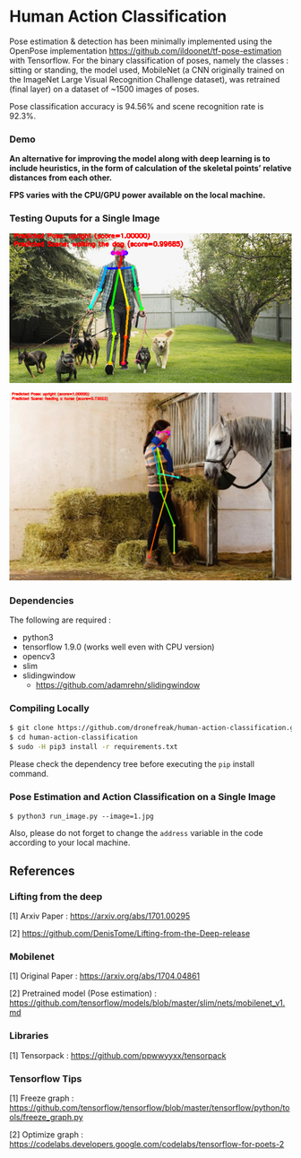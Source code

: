 # Human Action Classification

Pose estimation & detection has been minimally implemented using the OpenPose implementation https://github.com/ildoonet/tf-pose-estimation with Tensorflow. For the binary classification of poses, namely the classes : sitting or standing, the model used, MobileNet (a CNN originally trained on the ImageNet Large Visual Recognition Challenge dataset), was retrained (final layer) on a dataset of ~1500 images of poses.

Pose classification accuracy is 94.56% and scene recognition rate is 92.3%. 

### Demo

**An alternative for improving the model along with deep learning is to include heuristics, in the form of calculation of the skeletal points’ relative distances from each other.**

 **FPS varies with the CPU/GPU power available on the local machine.**
 
### Testing Ouputs for a Single Image

![alt text](show.png)

![alt text](show1.png)
### Dependencies

The following are required :

- python3
- tensorflow 1.9.0 (works well even with CPU version)
- opencv3
- slim
- slidingwindow
  - https://github.com/adamrehn/slidingwindow

### Compiling Locally

```bash
$ git clone https://github.com/dronefreak/human-action-classification.git
$ cd human-action-classification
$ sudo -H pip3 install -r requirements.txt
```
Please check the dependency tree before executing the `pip` install command.

### Pose Estimation and Action Classification on a Single Image

```
$ python3 run_image.py --image=1.jpg
```

Also, please do not forget to change the `address` variable in the code according to your local machine.

## References

### Lifting from the deep

[1] Arxiv Paper : https://arxiv.org/abs/1701.00295

[2] https://github.com/DenisTome/Lifting-from-the-Deep-release

### Mobilenet

[1] Original Paper : https://arxiv.org/abs/1704.04861

[2] Pretrained model (Pose estimation) : https://github.com/tensorflow/models/blob/master/slim/nets/mobilenet_v1.md


### Libraries

[1] Tensorpack : https://github.com/ppwwyyxx/tensorpack

### Tensorflow Tips

[1] Freeze graph : https://github.com/tensorflow/tensorflow/blob/master/tensorflow/python/tools/freeze_graph.py

[2] Optimize graph : https://codelabs.developers.google.com/codelabs/tensorflow-for-poets-2



